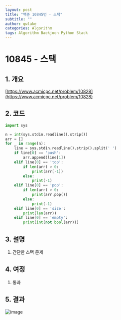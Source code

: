 ```yaml
---
layout: post
title: "백준 10845번 - 스택"
subtitle: ""
author: qwlake
categories: Algorithm
tags: Algorithm Baekjoon Python Stack
---
```


# **10845 - 스택**

## **1. 개요**

[https://www.acmicpc.net/problem/10828](https://www.acmicpc.net/problem/10828)

## **2. 코드**

```python
import sys

n = int(sys.stdin.readline().strip())
arr = []
for _ in range(n):
    line = sys.stdin.readline().strip().split(' ')
    if line[0] == 'push':
        arr.append(line[1])
    elif line[0] == 'top':
        if len(arr) > 0:
            print(arr[-1])
        else:
            print(-1)
    elif line[0] == 'pop':
        if len(arr) > 0:
            print(arr.pop())
        else:
            print(-1)
    elif line[0] == 'size':
        print(len(arr))
    elif line[0] == 'empty':
        print(int(not bool(arr)))
```

## **3. 설명**

1. 간단한 스택 문제

## **4. 여정**

1. 통과

## **5. 결과**
![image](https://user-images.githubusercontent.com/41278416/87217092-cf566f80-c380-11ea-91b9-9ece3374ff6c.png)